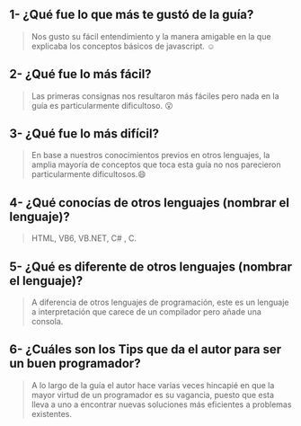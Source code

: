 

## 1- ¿Qué fue lo que más te gustó de la guía? 
>Nos gusto su fácil entendimiento y la manera amigable en la que explicaba los conceptos básicos de javascript. :relaxed:
## 2- ¿Qué fue lo más fácil?
>Las primeras consignas nos resultaron más fáciles pero nada en la guía es particularmente dificultoso. :open_mouth:
## 3- ¿Qué fue lo más difícil?	
>En base a nuestros conocimientos previos en otros lenguajes, la amplia mayoría de conceptos que toca esta guía no nos parecieron particularmente dificultosos.:smile:
## 4- ¿Qué conocías de otros lenguajes (nombrar el lenguaje)?
>HTML, VB6, VB.NET, C# , C.
## 5- ¿Qué es diferente de otros lenguajes (nombrar el lenguaje)?
>A diferencia de otros lenguajes de programación, este es un lenguaje a interpretación que carece de un compilador pero añade una consola. 
## 6- ¿Cuáles son los Tips que da el autor para ser un buen programador?
>A lo largo de la guía el autor hace varias veces hincapié en que la mayor virtud de un programador es su vagancia, puesto que esta lleva a uno a encontrar nuevas soluciones más eficientes  a problemas existentes. 
